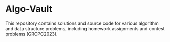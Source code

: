# Algo-Vault

This repository contains solutions and source code for various algorithm and data structure problems, including homework assignments and contest problems (GRCPC2023).
